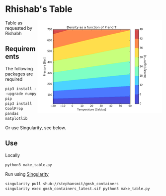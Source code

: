 # Rhishab's Table
<img align="right" width="400" src="https://github.com/stephansmit/RishabsTable/blob/master/table.png">

Table as requested by Rishabh
## Requirements

The following packages are required
~~~
pip3 install --upgrade numpy pip
pip3 install CoolProp pandas matplotlib
~~~

Or use Singularity, see below.

## Use
Locally
~~~~
python3 make_table.py
~~~~

Run using [Singularity](https://sylabs.io/singularity/)
~~~~
singularity pull shub://stephansmit/gmsh_containers
singularity exec gmsh_containers_latest.sif python3 make_table.py
~~~~
